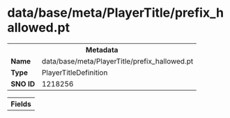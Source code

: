 <h1>data/base/meta/PlayerTitle/prefix_hallowed.pt</h1><table><tr><th colspan="100%">Metadata</th></tr><tr><td><b>Name</b></td><td>data/base/meta/PlayerTitle/prefix_hallowed.pt</td></tr><tr><td><b>Type</b></td><td>PlayerTitleDefinition</td></tr><tr><td><b>SNO ID</b></td><td>1218256</td></tr></table>

<table><tr><th colspan="100%">Fields</th></tr></table>

